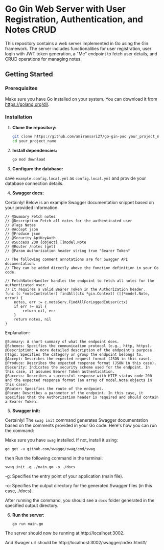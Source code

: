 
# Go Gin Web Server with User Registration, Authentication, and Notes CRUD

This repository contains a web server implemented in Go using the Gin framework. The server includes functionalities for user registration, user login with JWT token generation, a "Me" endpoint to fetch user details, and CRUD operations for managing notes.

## Getting Started
### Prerequisites
Make sure you have Go installed on your system. You can download it from https://golang.org/dl/.

### Installation
    
1. **Clone the repository:**
    ```bash
    git clone https://github.com/amiransari27/go-gin-poc your_project_name
    cd your_project_name

2. **Install dependencies:**
    ```bash
    go mod download

3. **Configure the database:**

save `example.config.local.yml` as `config.local.yml` and provide your database connection details.

4. **Swagger docs:**

Certainly! Below is an example Swagger documentation snippet based on your provided information.

```
// @Summary Fetch notes
// @Description Fetch all notes for the authenticated user
// @Tags Notes
// @Accept json
// @Produce json
// @Security ApiKeyAuth
// @Success 200 {object} []model.Note
// @Router /notes [get]
// @Param Authorization header string true "Bearer Token"

// The following comment annotations are for Swagger API documentation.
// They can be added directly above the function definition in your Go code.

// FetchNotesHandler handles the endpoint to fetch all notes for the authenticated user.
// It requires a valid Bearer Token in the Authorization header.
func (c *noteController) findAll(ctx *gin.Context) ([]*model.Note, error) {
    notes, err := c.noteServ.FindAllForLoggedInUser(ctx)
    if err != nil {
        return nil, err
    }
    return notes, nil
}
```

Explanation:

    @Summary: A short summary of what the endpoint does.
    @Schemes: Specifies the communication protocol (e.g., http, https).
    @Description: A more detailed description of the endpoint's purpose.
    @Tags: Specifies the category or group the endpoint belongs to.
    @Accept: Describes the expected request format (JSON in this case).
    @Produce: Describes the expected response format (JSON in this case).
    @Security: Indicates the security scheme used for the endpoint. In this case, it assumes Bearer Token authentication.
    @Success: Describes a successful response with HTTP status code 200 and the expected response format (an array of model.Note objects in this case).
    @Router: Specifies the route of the endpoint.
    @Param: Describes a parameter of the endpoint. In this case, it specifies that the Authorization header is required and should contain a Bearer Token.


5. **Swagger init:**

Certainly! The `swag init` command generates Swagger documentation based on the comments provided in your Go code. Here's how you can run the command:

Make sure you have `swag` installed. If not, install it using:

    go get -u github.com/swaggo/swag/cmd/swag

then Run the following command in the terminal:

    swag init -g ./main.go -o ./docs
    
-g: Specifies the entry point of your application (main file).

-o: Specifies the output directory for the generated Swagger files (in this case, ./docs).

After running the command, you should see a `docs` folder generated in the specified output directory.


6. **Run the server:**
    ```bash
    go run main.go
The server should now be running at http://localhost:3002.

And Swager url should be http://localhost:3002/swagger/index.html#/